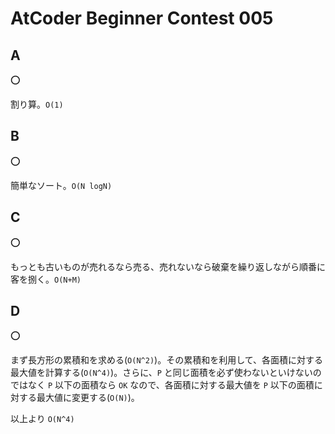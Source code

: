 # AtCoder Beginner Contest 005

## A

:o:

割り算。`O(1)`

## B

:o:

簡単なソート。`O(N logN)`

## C

:o:

もっとも古いものが売れるなら売る、売れないなら破棄を繰り返しながら順番に客を捌く。`O(N+M)`

## D

:o:

まず長方形の累積和を求める(`O(N^2)`)。その累積和を利用して、各面積に対する最大値を計算する(`O(N^4)`)。さらに、`P` と同じ面積を必ず使わないといけないのではなく `P` 以下の面積なら `OK` なので、各面積に対する最大値を `P` 以下の面積に対する最大値に変更する(`O(N)`)。

以上より `O(N^4)`

